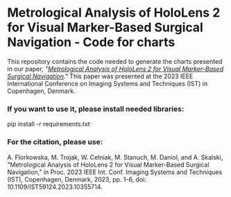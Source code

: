 # Metrological  Analysis of HoloLens 2 for Visual Marker-Based Surgical Navigation - Code for charts
This repository contains the code needed to generate the charts presented in our paper, *"[Metrological Analysis of HoloLens 2 for Visual Marker-Based Surgical Navigation](https://ieeexplore.ieee.org/document/10355714)."* This paper was presented at the 2023 IEEE International Conference on Imaging Systems and Techniques (IST) in Copenhagen, Denmark.

### If you want to use it, please install needed libraries:

pip install -r requirements.txt

### For the citation, please use: 

A. Florkowska, M. Trojak, W. Celniak, M. Stanuch, M. Daniol, and A. Skalski, "Metrological Analysis of HoloLens 2 for Visual Marker-Based Surgical Navigation," in Proc. 2023 IEEE Int. Conf. Imaging Systems and Techniques (IST), Copenhagen, Denmark, 2023, pp. 1-6, doi: 10.1109/IST59124.2023.10355714.





